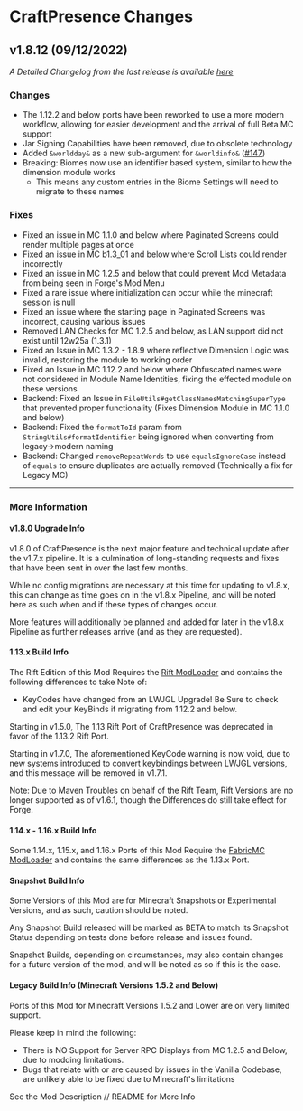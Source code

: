 # CraftPresence Changes

## v1.8.12 (09/12/2022)

_A Detailed Changelog from the last release is available [here](https://gitlab.com/CDAGaming/CraftPresence/-/compare/release%2Fv1.8.11...release%2Fv1.8.12)_

### Changes

*   The 1.12.2 and below ports have been reworked to use a more modern workflow, allowing for easier development and the arrival of full Beta MC support
*   Jar Signing Capabilities have been removed, due to obsolete technology
*   Added `&worldday&` as a new sub-argument for `&worldinfo&` ([#147](https://gitlab.com/CDAGaming/CraftPresence/-/issues/147))
*   Breaking: Biomes now use an identifier based system, similar to how the dimension module works
    *   This means any custom entries in the Biome Settings will need to migrate to these names

### Fixes

*   Fixed an issue in MC 1.1.0 and below where Paginated Screens could render multiple pages at once
*   Fixed an issue in MC b1.3_01 and below where Scroll Lists could render incorrectly
*   Fixed an issue in MC 1.2.5 and below that could prevent Mod Metadata from being seen in Forge's Mod Menu
*   Fixed a rare issue where initialization can occur while the minecraft session is null
*   Fixed an issue where the starting page in Paginated Screens was incorrect, causing various issues
*   Removed LAN Checks for MC 1.2.5 and below, as LAN support did not exist until 12w25a (1.3.1)
*   Fixed an Issue in MC 1.3.2 - 1.8.9 where reflective Dimension Logic was invalid, restoring the module to working order
*   Fixed an Issue in MC 1.12.2 and below where Obfuscated names were not considered in Module Name Identities, fixing the effected module on these versions
*   Backend: Fixed an Issue in `FileUtils#getClassNamesMatchingSuperType` that prevented proper functionality (Fixes Dimension Module in MC 1.1.0 and below)
*   Backend: Fixed the `formatToId` param from `StringUtils#formatIdentifier` being ignored when converting from legacy->modern naming
*   Backend: Changed `removeRepeatWords` to use `equalsIgnoreCase` instead of `equals` to ensure duplicates are actually removed (Technically a fix for Legacy MC)

___

### More Information

#### v1.8.0 Upgrade Info

v1.8.0 of CraftPresence is the next major feature and technical update after the v1.7.x pipeline.
It is a culmination of long-standing requests and fixes that have been sent in over the last few months.

While no config migrations are necessary at this time for updating to v1.8.x, this can change as time goes on in the v1.8.x Pipeline, and will be noted here as such when and if these types of changes occur.

More features will additionally be planned and added for later in the v1.8.x Pipeline as further releases arrive (and as they are requested).

#### 1.13.x Build Info

The Rift Edition of this Mod Requires the [Rift ModLoader](https://www.curseforge.com/minecraft/mc-mods/rift) and contains the following differences to take Note of:

*   KeyCodes have changed from an LWJGL Upgrade! Be Sure to check and edit your KeyBinds if migrating from 1.12.2 and below.

Starting in v1.5.0, The 1.13 Rift Port of CraftPresence was deprecated in favor of the 1.13.2 Rift Port.

Starting in v1.7.0, The aforementioned KeyCode warning is now void, due to new systems introduced to convert keybindings between LWJGL versions, and this message will be removed in v1.7.1.

Note: Due to Maven Troubles on behalf of the Rift Team, Rift Versions are no longer supported as of v1.6.1, though the Differences do still take effect for Forge.

#### 1.14.x - 1.16.x Build Info

Some 1.14.x, 1.15.x, and 1.16.x Ports of this Mod Require the [FabricMC ModLoader](https://www.curseforge.com/minecraft/mc-mods/fabric-api) and contains the same differences as the 1.13.x Port.

#### Snapshot Build Info

Some Versions of this Mod are for Minecraft Snapshots or Experimental Versions, and as such, caution should be noted.

Any Snapshot Build released will be marked as BETA to match its Snapshot Status depending on tests done before release and issues found.

Snapshot Builds, depending on circumstances, may also contain changes for a future version of the mod, and will be noted as so if this is the case.

#### Legacy Build Info (Minecraft Versions 1.5.2 and Below)

Ports of this Mod for Minecraft Versions 1.5.2 and Lower are on very limited support.

Please keep in mind the following:

*   There is NO Support for Server RPC Displays from MC 1.2.5 and Below, due to modding limitations.
*   Bugs that relate with or are caused by issues in the Vanilla Codebase, are unlikely able to be fixed due to Minecraft's limitations

See the Mod Description // README for More Info
